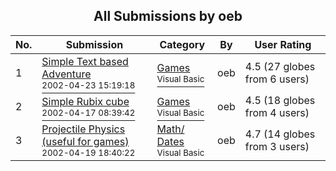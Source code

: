 ﻿<div align="center">

## All Submissions by oeb

</div>

No.  | Submission | Category | By   | User Rating
---- | ---------- | -------- | ---- | -----------
1 | [Simple Text based Adventure<br /><sup>2002-04-23 15:19:18</sup>](https://github.com/Planet-Source-Code/oeb-simple-text-based-adventure__1-34068) | [Games<br /><sup>Visual Basic</sup>](../ByCategory/games__1-38.md) | oeb | 4.5 (27 globes from 6 users)
2 | [Simple Rubix cube<br /><sup>2002-04-17 08:39:42</sup>](https://github.com/Planet-Source-Code/oeb-simple-rubix-cube__1-33853) | [Games<br /><sup>Visual Basic</sup>](../ByCategory/games__1-38.md) | oeb | 4.5 (18 globes from 4 users)
3 | [Projectile Physics \(useful for games\)<br /><sup>2002-04-19 18:40:22</sup>](https://github.com/Planet-Source-Code/oeb-projectile-physics-useful-for-games__1-33936) | [Math/ Dates<br /><sup>Visual Basic</sup>](../ByCategory/math-dates__1-37.md) | oeb | 4.7 (14 globes from 3 users)
